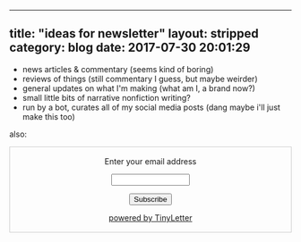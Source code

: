 ------
title: "ideas for newsletter"
layout: stripped
category: blog
date: 2017-07-30 20:01:29
---

*   news articles & commentary (seems kind of boring)
*   reviews of things (still commentary I guess, but maybe weirder)
*   general updates on what I'm making (what am I, a brand now?)
*   small little bits of narrative nonfiction writing?
*   run by a bot, curates all of my social media posts (dang maybe i'll just make this too)

also:
 <form style="border:1px solid #ccc;padding:3px;text-align:center;" action="https://tinyletter.com/davisland" method="post" target="popupwindow" onsubmit="window.open('https://tinyletter.com/davisland', 'popupwindow', 'scrollbars=yes,width=800,height=600');return true"><p><label for="tlemail">Enter your email address</label></p><p><input type="text" style="width:140px" name="email" id="tlemail" /></p><input type="hidden" value="1" name="embed"/><input type="submit" value="Subscribe" /><p><a href="https://tinyletter.com" target="_blank">powered by TinyLetter</a></p></form>